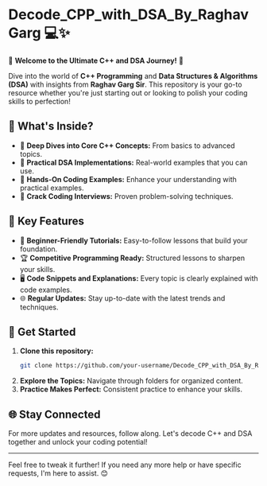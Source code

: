 # Decode_CPP_with_DSA_By_RaghavGarg 💻✨

🚀 **Welcome to the Ultimate C++ and DSA Journey!** 🚀

Dive into the world of **C++ Programming** and **Data Structures & Algorithms (DSA)** with insights from **Raghav Garg Sir**. This repository is your go-to resource whether you're just starting out or looking to polish your coding skills to perfection!

## 🌟 What's Inside?
- 📘 **Deep Dives into Core C++ Concepts:** From basics to advanced topics.
- 🧩 **Practical DSA Implementations:** Real-world examples that you can use.
- 🔧 **Hands-On Coding Examples:** Enhance your understanding with practical examples.
- 🎯 **Crack Coding Interviews:** Proven problem-solving techniques.

## 📌 Key Features
- 🌱 **Beginner-Friendly Tutorials:** Easy-to-follow lessons that build your foundation.
- 🏆 **Competitive Programming Ready:** Structured lessons to sharpen your skills.
- 🖥️ **Code Snippets and Explanations:** Every topic is clearly explained with code examples.
- 🌐 **Regular Updates:** Stay up-to-date with the latest trends and techniques.

## 🚀 Get Started
1. **Clone this repository:**
   ```bash
   git clone https://github.com/your-username/Decode_CPP_with_DSA_By_RaghavGarg.git
   ```
2. **Explore the Topics:** Navigate through folders for organized content.
3. **Practice Makes Perfect:** Consistent practice to enhance your skills.

## 🌐 Stay Connected
For more updates and resources, follow along. Let's decode C++ and DSA together and unlock your coding potential!

---

Feel free to tweak it further! If you need any more help or have specific requests, I'm here to assist. 😊